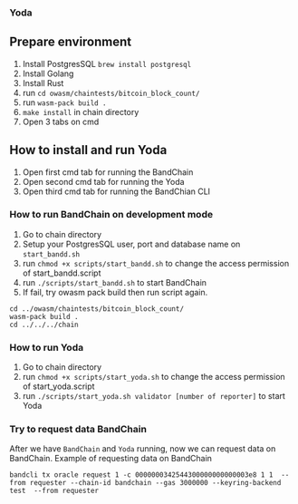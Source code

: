 ### Yoda

## Prepare environment

1. Install PostgresSQL `brew install postgresql`
2. Install Golang
3. Install Rust
4. run `cd owasm/chaintests/bitcoin_block_count/`
5. run `wasm-pack build .`
6. `make install` in chain directory
7. Open 3 tabs on cmd

## How to install and run Yoda

1. Open first cmd tab for running the BandChain
2. Open second cmd tab for running the Yoda
3. Open third cmd tab for running the BandChian CLI

### How to run BandChain on development mode

1. Go to chain directory
2. Setup your PostgresSQL user, port and database name on `start_bandd.sh`
3. run `chmod +x scripts/start_bandd.sh` to change the access permission of start_bandd.script
4. run `./scripts/start_bandd.sh` to start BandChain
5. If fail, try owasm pack build then run script again.

```
cd ../owasm/chaintests/bitcoin_block_count/
wasm-pack build .
cd ../../../chain
```

### How to run Yoda

1. Go to chain directory
2. run `chmod +x scripts/start_yoda.sh` to change the access permission of start_yoda.script
3. run `./scripts/start_yoda.sh validator [number of reporter]` to start Yoda

### Try to request data BandChain

After we have `BandChain` and `Yoda` running, now we can request data on BandChain.
Example of requesting data on BandChain

```
bandcli tx oracle request 1 -c 0000000342544300000000000003e8 1 1  --from requester --chain-id bandchain --gas 3000000 --keyring-backend test  --from requester
```
